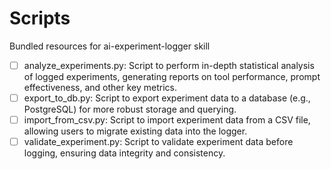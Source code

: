 # Scripts

Bundled resources for ai-experiment-logger skill

- [ ] analyze_experiments.py: Script to perform in-depth statistical analysis of logged experiments, generating reports on tool performance, prompt effectiveness, and other key metrics.
- [ ] export_to_db.py: Script to export experiment data to a database (e.g., PostgreSQL) for more robust storage and querying.
- [ ] import_from_csv.py: Script to import experiment data from a CSV file, allowing users to migrate existing data into the logger.
- [ ] validate_experiment.py: Script to validate experiment data before logging, ensuring data integrity and consistency.
